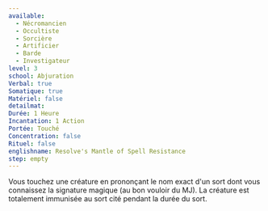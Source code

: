 ```yaml
---
available:
  - Nécromancien
  - Occultiste
  - Sorcière
  - Artificier
  - Barde
  - Investigateur
level: 3
school: Abjuration
Verbal: true
Somatique: true
Matériel: false
detailmat:
Durée: 1 Heure
Incantation: 1 Action
Portée: Touché
Concentration: false
Rituel: false
englishname: Resolve's Mantle of Spell Resistance
step: empty
---
```

Vous touchez une créature en prononçant le nom exact d'un sort dont vous connaissez la signature magique (au bon vouloir du MJ). La créature est totalement immunisée au sort cité pendant la durée du sort. 
